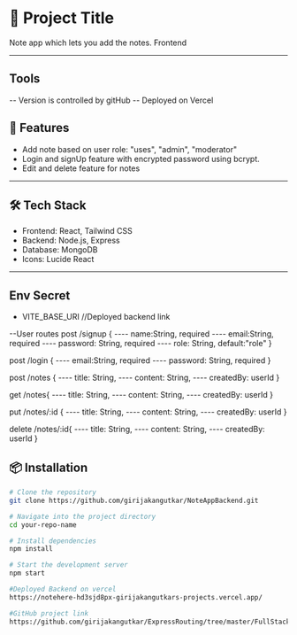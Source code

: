 # 📘 Project Title

Note app which lets you add the notes. Frontend

---

## Tools

-- Version is controlled by gitHub
-- Deployed on Vercel

## 🚀 Features

- Add note based on user role: "uses", "admin", "moderator"
- Login and signUp feature with encrypted password using bcrypt.
- Edit and delete feature for notes

---

## 🛠️ Tech Stack

- Frontend: React, Tailwind CSS
- Backend: Node.js, Express
- Database: MongoDB
- Icons: Lucide React

---

## Env Secret

- VITE_BASE_URI //Deployed backend link

--User routes
post /signup
{
---- name:String, required
---- email:String, required
---- password: String, required
---- role: String, default:"role"
}

post /login
{
---- email:String, required
---- password: String, required
}

post /notes
{
---- title: String,
---- content: String,
---- createdBy: userId
}

get /notes{
---- title: String,
---- content: String,
---- createdBy: userId
}

put /notes/:id
{
---- title: String,
---- content: String,
---- createdBy: userId
}

delete /notes/:id{
---- title: String,
---- content: String,
---- createdBy: userId
}

## 📦 Installation

```bash
# Clone the repository
git clone https://github.com/girijakangutkar/NoteAppBackend.git

# Navigate into the project directory
cd your-repo-name

# Install dependencies
npm install

# Start the development server
npm start

#Deployed Backend on vercel
https://notehere-hd3sjd8px-girijakangutkars-projects.vercel.app/

#GitHub project link
https://github.com/girijakangutkar/ExpressRouting/tree/master/FullStack/Notes
```
